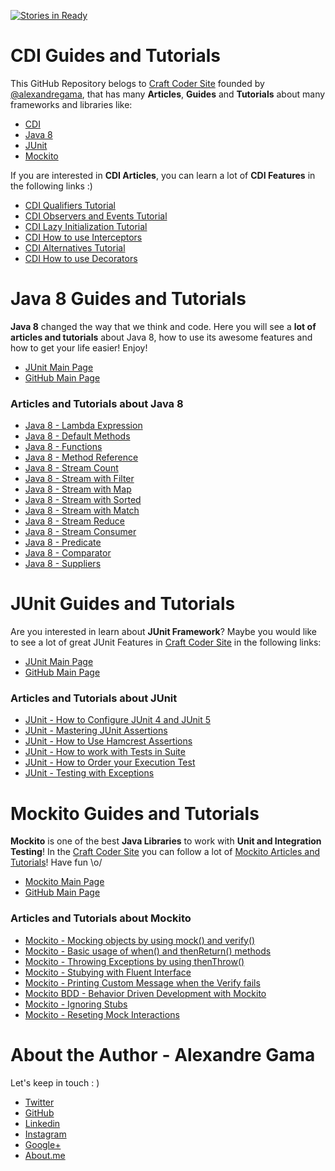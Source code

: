 [![Stories in Ready](https://badge.waffle.io/craft-coder/cdi-guide-tutorials.png?label=ready&title=Ready)](https://waffle.io/craft-coder/cdi-guide-tutorials)
# CDI Guides and Tutorials

This GitHub Repository belogs to [Craft Coder Site](http://craft-coder.com/?utm_source=github&utm_medium=cdi-guide-tutorials) founded by [@alexandregama](https://github.com/alexandregama), that has many **Articles**, **Guides** and **Tutorials** about many frameworks and libraries like:

- [CDI](http://craft-coder.com/cdi-guides-posts-news-and-tutorials/?utm_source=github&utm_medium=cdi-guide-tutorials)
- [Java 8](http://craft-coder.com/java-8-tutorials-guides-ebooks-courses/?utm_source=github&utm_medium=java8-guide-tutorials)
- [JUnit](http://craft-coder.com/junit-guides-tutorials-blog-posts-and-news/?utm_source=github&utm_medium=cdi-guide-tutorials)
- [Mockito](http://craft-coder.com/mockito-guides-tutorials-blog-posts-and-news/?utm_source=github&utm_medium=cdi-guide-tutorials)

If you are interested in **CDI Articles**, you can learn a lot of **CDI Features** in the following links :)

- [CDI Qualifiers Tutorial](http://craft-coder.com/cdi-qualifiers-dependency-injection-java-tutorial/?utm_source=github&utm_medium=cdi-guide-tutorials)
- [CDI Observers and Events Tutorial](http://craft-coder.com/cdi-events-and-observers-java-tutorial/?utm_source=github&utm_medium=cdi-guide-tutorials)
- [CDI Lazy Initialization Tutorial](http://craft-coder.com/cdi-lazy-initialization-java-tutorial/?utm_source=github&utm_medium=cdi-guide-tutorials)
- [CDI How to use Interceptors](http://craft-coder.com/cdi-interceptors-dependency-injection-java-tutorial/?utm_source=github&utm_medium=cdi-guide-tutorials)
- [CDI Alternatives Tutorial](http://craft-coder.com/cdi-alternatives-dependency-injection-java-tutorial/?utm_source=github&utm_medium=cdi-guide-tutorials)
- [CDI How to use Decorators](http://craft-coder.com/cdi-decorators-dependency-injection-java-tutorial/?utm_source=github&utm_medium=cdi-guide-tutorials)

# Java 8 Guides and Tutorials

**Java 8**  changed the way that we think and code. Here you will see a **lot of articles and tutorials**
about Java 8, how to use its awesome features and how to get your life easier! Enjoy!

- [JUnit Main Page](http://craft-coder.com/java-8-tutorials-guides-ebooks-courses/?utm_source=github&utm_medium=cdi-guide-tutorials)
- [GitHub Main Page](https://github.com/craft-coder/java8-guides-tutorials)

### Articles and Tutorials about Java 8

- [Java 8 - Lambda Expression](http://craft-coder.com/java-8-lambda-expression-tutorial-java-guide/?utm_source=github&utm_medium=cdi-guide-tutorials)
- [Java 8 - Default Methods](http://craft-coder.com/java-8-default-methods-tutorial-java-guide/?utm_source=github&utm_medium=cdi-guide-tutorials)
- [Java 8 - Functions](http://craft-coder.com/java-8-functions-tutorial-java-guide/?utm_source=github&utm_medium=cdi-guide-tutorials)
- [Java 8 - Method Reference](http://craft-coder.com/java-8-method-reference-tutorial-java-guide/?utm_source=github&utm_medium=cdi-guide-tutorials)
- [Java 8 - Stream Count](http://craft-coder.com/java-8-stream-count-tutorial-java-guide/?utm_source=github&utm_medium=cdi-guide-tutorials)
- [Java 8 - Stream with Filter](http://craft-coder.com/java-8-stream-filter-tutorial-java-guide/?utm_source=github&utm_medium=cdi-guide-tutorials)
- [Java 8 - Stream with Map](http://craft-coder.com/java-8-stream-map-tutorial-java-guide/?utm_source=github&utm_medium=cdi-guide-tutorials)
- [Java 8 - Stream with Sorted](http://craft-coder.com/java-8-stream-sorted-tutorial-java-guide/?utm_source=github&utm_medium=cdi-guide-tutorials)
- [Java 8 - Stream with Match](http://craft-coder.com/java-8-stream-match-tutorial-java-guide/?utm_source=github&utm_medium=cdi-guide-tutorials)
- [Java 8 - Stream Reduce](http://craft-coder.com/java-8-stream-reduce-tutorial-java-guide/?utm_source=github&utm_medium=cdi-guide-tutorials)
- [Java 8 - Stream Consumer](http://craft-coder.com/java-8-consumers-tutorial-java-guide/?utm_source=github&utm_medium=cdi-guide-tutorials)
- [Java 8 - Predicate](http://craft-coder.com/java-8-predicate-tutorial-java-guide/?utm_source=github&utm_medium=cdi-guide-tutorials)
- [Java 8 - Comparator](http://craft-coder.com/java-8-comparator-tutorial-java-guide/?utm_source=github&utm_medium=cdi-guide-tutorials)
- [Java 8 - Suppliers](http://craft-coder.com/java-8-suppliers-tutorial-java-guide/?utm_source=github&utm_medium=cdi-guide-tutorials)

# JUnit Guides and Tutorials

Are you interested in learn about **JUnit Framework**? Maybe you would like to see a lot of great JUnit Features in [Craft Coder Site](http://craft-coder.com/?utm_source=github&utm_medium=cdi-guide-tutorials) in the following links:

- [JUnit Main Page](http://craft-coder.com/junit-guides-tutorials-blog-posts-and-news/?utm_source=github&utm_medium=cdi-guide-tutorials)
- [GitHub Main Page](https://github.com/craft-coder/junit-guides-tutorials)

### Articles and Tutorials about JUnit

- [JUnit - How to Configure JUnit 4 and JUnit 5](http://craft-coder.com/junit-tutorial-how-to-configuration-junit4-and-junit5/?utm_source=github&utm_medium=cdi-guide-tutorials)
- [JUnit - Mastering JUnit Assertions](http://craft-coder.com/junit-tutorial-mastering-junit-assertions-java-guide/?utm_source=github&utm_medium=cdi-guide-tutorials)
- [JUnit - How to Use Hamcrest Assertions](http://craft-coder.com/junit-tutorial-hamcrest-assertions-java-guide/?utm_source=github&utm_medium=cdi-guide-tutorials)
- [JUnit - How to work with Tests in Suite](http://craft-coder.com/junit-tutorial-tests-in-suite-java-guide/?utm_source=github&utm_medium=cdi-guide-tutorials)
- [JUnit - How to Order your Execution Test](http://craft-coder.com/junit-tutorial-test-execution-order-java-guide/?utm_source=github&utm_medium=cdi-guide-tutorials)
- [JUnit - Testing with Exceptions](http://craft-coder.com/junit-tutorial-testing-exceptions-java-guide/?utm_source=github&utm_medium=cdi-guide-tutorials)

# Mockito Guides and Tutorials

**Mockito** is one of the best **Java Libraries** to work with **Unit and Integration Testing**! In the [Craft Coder Site](http://craft-coder.com/?utm_source=github&utm_medium=cdi-guide-tutorials) you can follow a lot of [Mockito Articles and Tutorials](http://craft-coder.com/mockito-guides-tutorials-blog-posts-and-news/?utm_source=github&utm_medium=cdi-guide-tutorials)! Have fun \o/

- [Mockito Main Page](http://craft-coder.com/mockito-guides-tutorials-blog-posts-and-news/?utm_source=github&utm_medium=cdi-guide-tutorials)
- [GitHub Main Page](https://github.com/craft-coder/mockito-guide-tutorials)

### Articles and Tutorials about Mockito

- [Mockito - Mocking objects by using mock() and verify()](http://craft-coder.com/mockito-tutorial-mocking-objects-java-guide/?utm_source=github&utm_medium=cdi-guide-tutorials)
- [Mockito - Basic usage of when() and thenReturn() methods](http://craft-coder.com/mockito-tutorial-basic-usage-of-when-and-then-return-java-guide/?utm_source=github&utm_medium=cdi-guide-tutorials)
- [Mockito - Throwing Exceptions by using thenThrow()](http://craft-coder.com/mockito-tutorial-throwing-exceptions-then-throw-java-guide/?utm_source=github&utm_medium=cdi-guide-tutorials)
- [Mockito - Stubying with Fluent Interface](http://craft-coder.com/mockito-tutorial-stubbing-with-fluent-interface-java-guide/)
- [Mockito - Printing Custom Message when the Verify fails](http://craft-coder.com/mockito-tutorial-printing-custom-message-when-the-verify-fails-java-guide/?utm_source=github&utm_medium=cdi-guide-tutorials)
- [Mockito BDD - Behavior Driven Development with Mockito](http://craft-coder.com/mockito-tutorial-bdd-behavior-driven-development-with-mockito-java-guide/?utm_source=github&utm_medium=cdi-guide-tutorials)
- [Mockito - Ignoring Stubs](http://craft-coder.com/mockito-tutorial-ignoring-stubs-java-guide/?utm_source=github&utm_medium=cdi-guide-tutorials)
- [Mockito - Reseting Mock Interactions](http://craft-coder.com/mockito-tutorial-resetting-mock-interactions-java-guide/?utm_source=github&utm_medium=cdi-guide-tutorials)

# About the Author - Alexandre Gama

Let's keep in touch :  )

- [Twitter](https://twitter.com/alexandregamma)
- [GitHub](https://github.com/alexandregama)
- [Linkedin](https://www.linkedin.com/in/alexandregama/)
- [Instagram](https://www.instagram.com/alexandregama/)
- [Google+](https://plus.google.com/+AlexandreGamaLima)
- [About.me](https://about.me/alexandregama)
